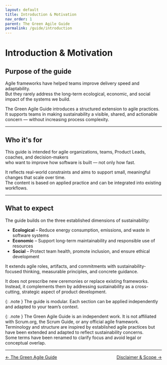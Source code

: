 ```yaml
---
layout: default
title: Introduction & Motivation
nav_order: 1
parent: The Green Agile Guide
permalink: /guide/introduction
---
```


# Introduction & Motivation

## Purpose of the guide

Agile frameworks have helped teams improve delivery speed and adaptability.  
But they rarely address the long-term ecological, economic, and social impact of the systems we build.

The Green Agile Guide introduces a structured extension to agile practices.  
It supports teams in making sustainability a visible, shared, and actionable concern — without increasing process complexity.

---

## Who it's for

This guide is intended for agile organizations, teams, Product Leads, coaches, and decision-makers  
who want to improve how software is built — not only how fast.

It reflects real-world constraints and aims to support small, meaningful changes that scale over time.  
The content is based on applied practice and can be integrated into existing workflows.

---

## What to expect

The guide builds on the three established dimensions of sustainability: 
- **Ecological** – Reduce energy consumption, emissions, and waste in software systems  
- **Economic** – Support long-term maintainability and responsible use of resources  
- **Social** – Protect team health, promote inclusion, and ensure ethical development

It extends agile roles, artifacts, and commitments with sustainability-focused thinking, measurable principles, and concrete guidance.

It does not prescribe new ceremonies or replace existing frameworks.  
Instead, it complements them by addressing sustainability as a cross-cutting, strategic aspect of product development.

{: .note }
The guide is modular. Each section can be applied independently and adapted to your team’s context.

{: .note }
The Green Agile Guide is an independent work. It is not affiliated with Scrum.org, the Scrum Guide, or any official agile framework.  
Terminology and structure are inspired by established agile practices but have been extended and adapted to reflect sustainability concerns.  
Some terms have been renamed to clarify focus and avoid legal or conceptual overlap.

---
<div style="display: flex; justify-content: space-between;">
  <a href="/guide/" style="text-small">← The Green Agile Guide</a>
  <a href="/guide/disclaimer" style="text-small">Disclaimer & Scope →</a>
</div>
